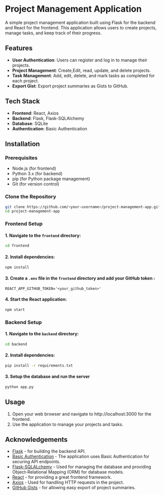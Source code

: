 # Project Management Application

A simple project management application built using Flask for the backend and React for the frontend. This application allows users to create projects, manage tasks, and keep track of their progress.

## Features

- **User Authentication**: Users can register and log in to manage their projects.
- **Project Management**: Create,Edit, read, update, and delete projects.
- **Task Management**: Add, edit, delete, and mark tasks as completed for each project.
- **Export Gist**: Export project summaries as Gists to GitHub.

## Tech Stack

- **Frontend**: React, Axios
- **Backend**: Flask, Flask-SQLAlchemy
- **Database**: SQLite
- **Authentication**: Basic Authentication

## Installation

### Prerequisites

- Node.js (for frontend)
- Python 3.x (for backend)
- pip (for Python package management)
- Git (for version control)

### Clone the Repository

```bash
git clone https://github.com/<your-username>/project-management-app.git
cd project-management-app
```
### Frontend Setup
#### 1. Navigate to the `frontend` directory:
```bash
cd frontend
```

#### 2. Install dependencies:
```bash
npm install
```

#### 3. Create a `.env` file in the `frontend` directory and add your GitHub token :
```plaintext
REACT_APP_GITHUB_TOKEN='<your_github_token>'
```

#### 4. Start the React application:
```bash
npm start
```

### Backend Setup
#### 1. Navigate to the `backend` directory:
```bash
cd backend
```

#### 2. Install dependencies:
```bash
pip install -r requirements.txt
```

#### 3. Setup the database and run the server
```bash
python app.py
```


## Usage
1. Open your web browser and navigate to http://localhost:3000 for the frontend.
2. Use the application to manage your projects and tasks.

## Acknowledgements
- [Flask](https://flask.palletsprojects.com/) - for building the backend API.
- [Basic Authentication](https://developer.mozilla.org/en-US/docs/Web/HTTP/Authentication) - The application uses Basic Authentication for securing API endpoints.
- [Flask-SQLALchemy](https://flask-sqlalchemy.readthedocs.io/en/3.1.x/api/#module-flask_sqlalchemy) - Used for managing the database and providing Object-Relational Mapping (ORM) for database models.
- [React](https://reactjs.org/) - for providing a great frontend framework.
- [Axios](https://axios-http.com/docs/api_intro) - Used for handling HTTP requests in the project.
- [GitHub Gists](https://gist.github.com/) - for allowing easy export of project summaries.
